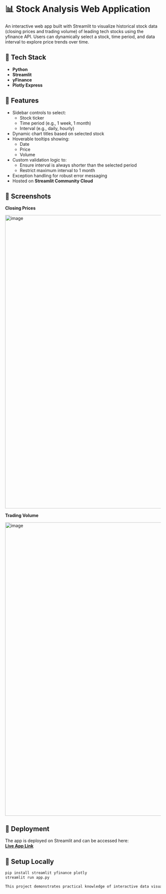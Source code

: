 # 📊 Stock Analysis Web Application

An interactive web app built with Streamlit to visualize historical stock data (closing prices and trading volume) of leading tech stocks using the yfinance API. Users can dynamically select a stock, time period, and data interval to explore price trends over time.

## 🔧 Tech Stack

- **Python**
- **Streamlit**
- **yFinance**
- **Plotly Express**

## 🌟 Features

- Sidebar controls to select:
  - Stock ticker
  - Time period (e.g., 1 week, 1 month)
  - Interval (e.g., daily, hourly)
- Dynamic chart titles based on selected stock
- Hoverable tooltips showing:
  - Date
  - Price
  - Volume
- Custom validation logic to:
  - Ensure interval is always shorter than the selected period
  - Restrict maximum interval to 1 month
- Exception handling for robust error messaging
- Hosted on **Streamlit Community Cloud**

## 📸 Screenshots

**Closing Prices**

<img width="950" alt="image" src="https://github.com/user-attachments/assets/c5191309-9444-4f33-807d-074e382ab392" />

**Trading Volume**

<img width="950" alt="image" src="https://github.com/user-attachments/assets/bfed006d-cf72-4751-99e4-a8977e865bfa" />

## 🚀 Deployment

The app is deployed on Streamlit and can be accessed here:  
**[Live App Link](https://your-app-link.streamlit.app/)**

## 📁 Setup Locally

```bash
pip install streamlit yfinance plotly
streamlit run app.py

This project demonstrates practical knowledge of interactive data visualization, API-based data retrieval, UI/UX design using Streamlit, and deployment of Python applications to the cloud. It provides a robust foundation for building financial analytics dashboards and showcases effective use of modern Python tools in real-world projects.
